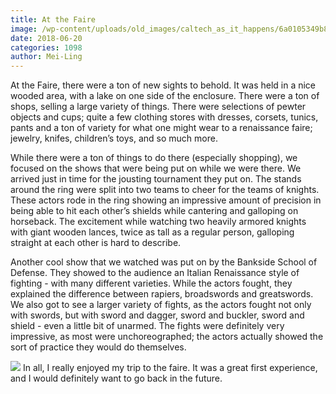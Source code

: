```yaml
---
title: At the Faire
image: /wp-content/uploads/old_images/caltech_as_it_happens/6a0105349b8251970b0223c84e5f91200c.jpg
date: 2018-06-20
categories: 1098
author: Mei-Ling
---
```


At the Faire, there were a ton of new sights to behold. It was held in a nice wooded area, with a lake on one side of the enclosure. There were a ton of shops, selling a large variety of things. There were selections of pewter objects and cups; quite a few clothing stores with dresses, corsets, tunics, pants and a ton of variety for what one might wear to a renaissance faire; jewelry, knifes, children’s toys, and so much more.

While there were a ton of things to do there (especially shopping), we focused on the shows that were being put on while we were there. We arrived just in time for the jousting tournament they put on. The stands around the ring were split into two teams to cheer for the teams of knights. These actors rode in the ring showing an impressive amount of precision in being able to hit each other’s shields while cantering and galloping on horseback. The excitement while watching two heavily armored knights with giant wooden lances, twice as tall as a regular person, galloping straight at each other is hard to describe.

Another cool show that we watched was put on by the Bankside School of Defense. They showed to the audience an Italian Renaissance style of fighting - with many different varieties. While the actors fought, they explained the difference between rapiers, broadswords and greatswords. We also got to see a larger variety of fights, as the actors fought not only with swords, but with sword and dagger, sword and buckler, sword and shield - even a little bit of unarmed. The fights were definitely very impressive, as most were unchoreographed; the actors actually showed the sort of practice they would do themselves.


![](/old_images/caltech_as_it_happens/6a0105349b8251970b0224df3616fb200b.jpg)
In all, I really enjoyed my trip to the faire. It was a great first experience, and I would definitely want to go back in the future.

